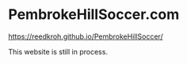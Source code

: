 # PembrokeHillSoccer.com

https://reedkroh.github.io/PembrokeHillSoccer/

This website is still in process.
